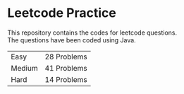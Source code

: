 # Leetcode Practice
This repository contains the codes for leetcode questions. <br>
The questions have been coded using Java. <br>
<table><tr><td>Easy</td><td>28 Problems</td></tr><tr><td>Medium</td><td>41 Problems</td></tr><tr><td>Hard</td><td>14 Problems</td></tr></table>
